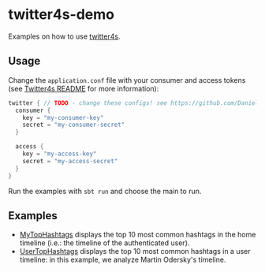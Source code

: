 # twitter4s-demo
Examples on how to use [twitter4s](https://github.com/DanielaSfregola/twitter4s).

Usage
-----
Change the `application.conf` file with your consumer and access tokens (see [Twitter4s README](https://github.com/DanielaSfregola/twitter4s#prerequisites) for more information):
```scala
twitter { // TODO - change these configs! see https://github.com/DanielaSfregola/twitter4s#prerequisites
  consumer {
    key = "my-consumer-key"
    secret = "my-consumer-secret"
  }

  access {
    key = "my-access-key"
    secret = "my-access-secret"
  }
}
```

Run the examples with `sbt run` and choose the main to run.

Examples
--------
- [MyTopHashtags](https://github.com/DanielaSfregola/twitter4s-demo/blob/master/src/main/scala/MyTopHashtags.scala) displays the top 10 most common hashtags in the home timeline (i.e.: the timeline of the authenticated user).
- [UserTopHashtags](https://github.com/DanielaSfregola/twitter4s-demo/blob/master/src/main/scala/UserTopHashtags.scala) displays the top 10 most common hashtags in a user timeline: in this example, we analyze Martin Odersky's timeline.
